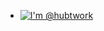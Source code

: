 - [![I'm @hubtwork](https://github-readme-stats.vercel.app/api?username=hubtwork&show_icons=true&theme=merko&hide=["contribs","issues"])](https://github.com/hubtwork)


<!---
hubtwork/hubtwork is a ✨ special ✨ repository because its `README.md` (this file) appears on your GitHub profile.
You can click the Preview link to take a look at your changes.
--->
